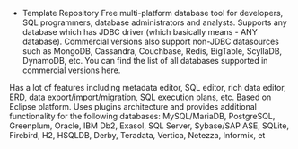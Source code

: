 - Template Repository 
Free multi-platform database tool for developers, SQL programmers, database administrators and analysts.
Supports any database which has JDBC driver (which basically means - ANY database). Commercial versions also support non-JDBC datasources such as MongoDB, Cassandra, Couchbase, Redis, BigTable, ScyllaDB, DynamoDB, etc. You can find the list of all databases supported in commercial versions here.

Has a lot of features including metadata editor, SQL editor, rich data editor, ERD, data export/import/migration, SQL execution plans, etc.
Based on Eclipse platform.
Uses plugins architecture and provides additional functionality for the following databases: MySQL/MariaDB, PostgreSQL, Greenplum, Oracle, IBM Db2, Exasol, SQL Server, Sybase/SAP ASE, SQLite, Firebird, H2, HSQLDB, Derby, Teradata, Vertica, Netezza, Informix, et
